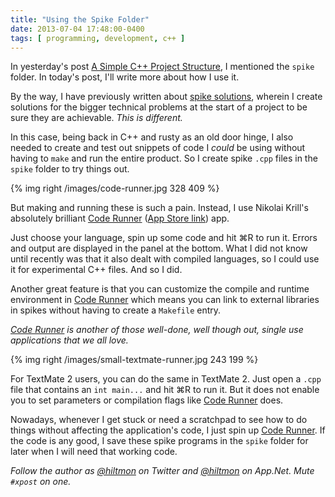 ```yaml
---
title: "Using the Spike Folder"
date: 2013-07-04 17:48:00-0400
tags: [ programming, development, c++ ]
---
```


In yesterday's post [A Simple C++ Project Structure](https://hiltmon.com/blog/2013/07/03/a-simple-c-plus-plus-project-structure/), I mentioned the `spike` folder. In today's post, I'll write more about how I use it.

By the way, I have previously written about [spike solutions](https://hiltmon.com/blog/2012/04/06/spike-solutions/), wherein I create solutions for the bigger technical problems at the start of a project to be sure they are achievable. *This is different.*

In this case, being back in C++ and rusty as an old door hinge, I also needed to create and test out snippets of code I *could* be using without having to `make` and run the entire product. So I create spike `.cpp` files in the `spike` folder to try things out.

{% img right /images/code-runner.jpg 328 409 %}

But making and running these is such a pain. Instead, I use Nikolai Krill's absolutely brilliant [Code Runner](http://krillapps.com/coderunner/) ([App Store link](https://itunes.apple.com/us/app/coderunner/id433335799?mt=12&uo=4&at=10l894)) app.

Just choose your language, spin up some code and hit ⌘R to run it. Errors and output are displayed in the panel at the bottom. What I did not know until recently was that it also dealt with compiled languages, so I could use it for experimental C++ files. And so I did.

Another great feature is that you can customize the compile and runtime environment in [Code Runner](https://itunes.apple.com/us/app/coderunner/id433335799?mt=12&uo=4&at=10l894) which means you can link to external libraries in spikes without having to create a `Makefile` entry.

*[Code Runner](https://itunes.apple.com/us/app/coderunner/id433335799?mt=12&uo=4&at=10l894) is another of those well-done, well though out, single use applications that we all love.*

{% img right /images/small-textmate-runner.jpg 243 199 %}

For TextMate 2 users, you can do the same in TextMate 2. Just open a `.cpp` file that contains an `int main...` and hit ⌘R to run it. But it does not enable you to set parameters or compilation flags like [Code Runner](https://itunes.apple.com/us/app/coderunner/id433335799?mt=12&uo=4&at=10l894) does.

Nowadays, whenever I get stuck or need a scratchpad to see how to do things without affecting the application's code, I just spin up 
[Code Runner](https://itunes.apple.com/us/app/coderunner/id433335799?mt=12&uo=4&at=10l894). If the code is any good, I save these spike programs in the `spike` folder for later when I will need that working code.

*Follow the author as [@hiltmon](https://twitter.com/hiltmon) on Twitter and [@hiltmon](http://alpha.app.net/hiltmon) on App.Net. Mute `#xpost` on one.*

